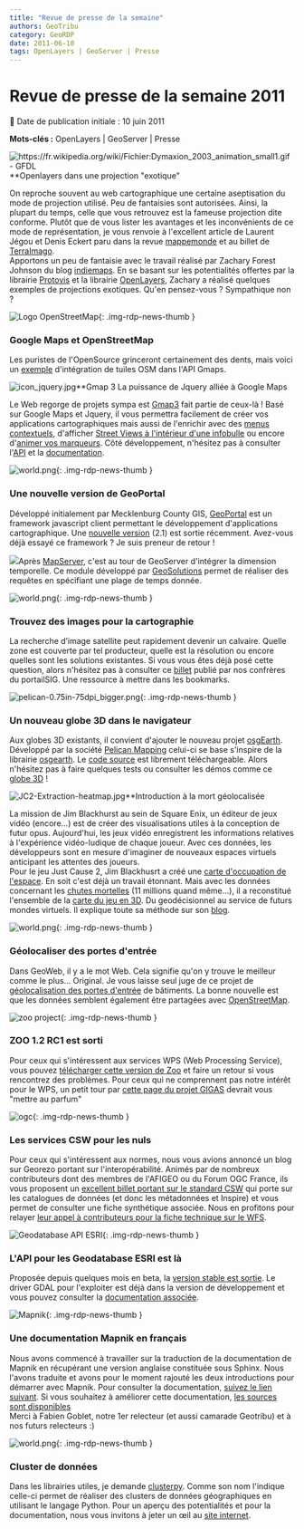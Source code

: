 ```yaml
---
title: "Revue de presse de la semaine"
authors: GeoTribu
category: GeoRDP
date: 2011-06-10
tags: OpenLayers | GeoServer | Presse
---
```


# Revue de presse de la semaine 2011


:calendar: Date de publication initiale : 10 juin 2011

**Mots-clés :** OpenLayers | GeoServer | Presse


![https://fr.wikipedia.org/wiki/Fichier:Dymaxion_2003_animation_small1.gif - GFDL](http://88.191.39.115/fabien/geotribu/logos/proj_fuller_anim.gif "animation_small")**Openlayers dans une projection "exotique"

 On reproche souvent au web cartographique une certaine aseptisation du mode de projection utilisé. Peu de fantaisies sont autorisées. Ainsi, la plupart du temps, celle que vous retrouvez est la fameuse projection dite conforme. Plutôt que de vous lister les avantages et les inconvénients de ce mode de représentation, je vous renvoie à l'excellent article de Laurent Jégou et Denis Eckert paru dans la revue [mappemonde](http://mappemonde.mgm.fr/num20/internet/int08401.html) et au billet de [TerraImago](http://terrimago.blogspot.com/2009_03_01_archive.html).  
 Apportons un peu de fantaisie avec le travail réalisé par Zachary Forest Johnson du blog [indiemaps](http://indiemaps.com/blog/). En se basant sur les potentialités offertes par la librairie [Protovis](http://vis.stanford.edu/protovis/) et la librairie [OpenLayers](https://openlayers.org/), Zachary a réalisé quelques exemples de projections exotiques. Qu'en pensez-vous ? Sympathique non ?




 ![Logo OpenStreetMap](https://cdn.geotribu.fr/images/logos-icones/OpenStreetMap/Openstreetmap.png){: .img-rdp-news-thumb }

### Google Maps et OpenStreetMap

 Les puristes de l'OpenSource grinceront certainement des dents, mais voici un [exemple](http://broady.github.com/osm-layer/example.html) d'intégration de tuiles OSM dans l'API Gmaps.




 ![icon_jquery.jpg](/sites/default/files/Tuto/img/Blog/mapquery/icon_jquery.jpg)**Gmap 3 La puissance de Jquery alliée à Google Maps

 Le Web regorge de projets sympa est [Gmap3](http://gmap3.net/) fait partie de ceux-là ! Basé sur Google Maps et Jquery, il vous permettra facilement de créer vos applications cartographiques mais aussi de l'enrichir avec des [menus contextuels](http://gmap3.net/examples/context-menu.html), d'afficher [Street Views à l'intérieur d'une infobulle](http://gmap3.net/examples/street-view-info-window.html) ou encore d'[animer vos marqueurs](http://gmap3.net/examples/marker-animation.html). Côté développement, n'hésitez pas à consulter l'[API](http://gmap3.net/api.html) et la [documentation](http://gmap3.net/documentation.html).




 ![world.png](https://cdn.geotribu.fr/images/internal/icons-rdp-news/world.png){: .img-rdp-news-thumb }

### Une nouvelle version de GeoPortal

 Développé initialement par Mecklenburg County GIS, [GeoPortal](http://code.google.com/p/geoportal/) est un framework javascript client permettant le développement d'applications cartographique. Une [nouvelle version](http://fuzzytolerance.info/code/geoportal-2-1-released/) (2.1) est sortie récemment. Avez-vous déjà essayé ce framework ? Je suis preneur de retour !




 ![](https://cdn.geotribu.fr/images/logos-icones/logiciels_librairies/geoserver.png)Après [MapServer](http://mapserver.org/ogc/wms_time.html), c'est au tour de GeoServer d'intégrer la dimension temporelle. Ce module développé par [GeoSolutions](http://geo-solutions.blogspot.com/2011/06/time-and-elevation-support-in-geoserver.html) permet de réaliser des requêtes en spécifiant une plage de temps donnée.




 ![world.png](https://cdn.geotribu.fr/images/internal/icons-rdp-news/world.png){: .img-rdp-news-thumb }

### Trouvez des images pour la cartographie

 La recherche d’image satellite peut rapidement devenir un calvaire. Quelle zone est couverte par tel producteur, quelle est la résolution ou encore quelles sont les solutions existantes. Si vous vous êtes déjà posé cette question, alors n'hésitez pas à consulter ce [billet](http://www.portailsig.org/content/cherchez-vous-meme-votre-imagerie-spatiale) publié par nos confrères du portailSIG. Une ressource à mettre dans les bookmarks.




 ![pelican-0.75in-75dpi_bigger.png](http://www.geotribu.net/sites/default/files/Tuto/img/Blog/divers/pelican-0.75in-75dpi_bigger.png){: .img-rdp-news-thumb }

### Un nouveau globe 3D dans le navigateur

 Aux globes 3D existants, il convient d'ajouter le nouveau projet [osgEarth](http://pelicanmapping.com/?p=155). Développé par la société [Pelican Mapping](http://pelicanmapping.com/) celui-ci se base s'inspire de la librairie [osgearth](http://osgearth.org/). Le [code source](https://github.com/gwaldron/godzi-webgl/wiki/Godzi) est librement téléchargeable. Alors n'hésitez pas à faire quelques tests ou consulter les démos comme ce [globe 3D](http://demo.pelicanmapping.com/rmweb/webgl/tests/simple.html) !




 ![JC2-Extraction-heatmap.jpg](http://www.geotribu.net/sites/default/files/Tuto/img/Blog/JC2-Extraction-heatmap.jpg)**Introduction à la mort géolocalisée

 La mission de Jim Blackhurst au sein de Square Enix, un éditeur de jeux vidéo (encore...) est de créer des visualisations utiles à la conception de futur opus. Aujourd'hui, les jeux vidéo enregistrent les informations relatives à l'expérience vidéo-ludique de chaque joueur. Avec ces données, les développeurs sont en mesure d'imaginer de nouveaux espaces virtuels anticipant les attentes des joueurs.  
 Pour le jeu Just Cause 2, Jim Blackhusrt a créé une [carte d'occupation de l'espace](http://jimblackhurst.com/wp/wp-content/uploads/2011/05/JC2-Extraction-heatmap.jpg). En soit c'est déjà un travail étonnant. Mais avec les données concernant les [chutes mortelles](http://youtu.be/5kjs-SC70Wg) (11 millions quand même...), il a reconstitué l'ensemble de la [carte du jeu en 3D](http://youtu.be/hEoxaGkNcrg). Du geodécisionnel au service de futurs mondes virtuels. Il explique toute sa méthode sur son [blog](http://jimblackhurst.com/wp/?p=213).




 ![world.png](https://cdn.geotribu.fr/images/internal/icons-rdp-news/world.png){: .img-rdp-news-thumb }

### Géolocaliser des portes d'entrée

 Dans GeoWeb, il y a le mot Web. Cela signifie qu'on y trouve le meilleur comme le plus... Original. Je vous laisse seul juge de ce projet de [géolocalisation des portes d'entrée](http://frontdoor.cloudapp.net/) de bâtiments. La bonne nouvelle est que les données semblent également être partagées avec [OpenStreetMap](https://www.openstreetmap.org/).




 ![zoo project](http://www.geotribu.net/sites/default/files/Tuto/img/Blog/zoo_project/zoo-logo.png){: .img-rdp-news-thumb }

### ZOO 1.2 RC1 est sorti

 Pour ceux qui s'intéressent aux services WPS (Web Processing Service), vous pouvez [télécharger cette version de Zoo](http://zoo-project.org/trac/wiki/Release/1.2.0) et faire un retour si vous rencontrez des problèmes. Pour ceux qui ne comprennent pas notre intérêt pour le WPS, un petit tour par [cette page du projet GIGAS](http://www.thegigasforum.eu/forum/recommendations/rec-wps-002.html) devrait vous "mettre au parfum"




 ![ogc](https://cdn.geotribu.fr/images/logos-icones/entreprises_association/ogc.png){: .img-rdp-news-thumb }

### Les services CSW pour les nuls

 Pour ceux qui s'intéressent aux normes, nous vous avions annoncé un blog sur Georezo portant sur l'interopérabilité. Animés par de nombreux contributeurs dont des membres de l'AFIGEO ou du Forum OGC France, ils vous proposent un [excellent billet portant sur le standard CSW](http://georezo.net/blog/geointerop/2011/05/30/le-csw-pour-les-nuls/) qui porte sur les catalogues de données (et donc les métadonnées et Inspire) et vous permet de consulter une fiche synthétique associée. Nous en profitons pour relayer [leur appel à contributeurs pour la fiche technique sur le WFS](http://georezo.net/blog/geointerop/2011/06/09/appel-a-contributeurs-pour-la-fiche-technique-sur-le-wfs/).




 ![Geodatabase API ESRI](http://www.geotribu.net/sites/default/files/Tuto/img/Blog/esri.png){: .img-rdp-news-thumb }

### L'API pour les Geodatabase ESRI est là

 Proposée depuis quelques mois en beta, la [version stable est sortie](http://www.esri.com/news/releases/11-2qtr/esri-file-geodatabase-api-is-now-available.html). Le driver GDAL pour l'exploiter est déjà dans la version de développement et vous pouvez consulter la [documentation associée](http://www.gdal.org/ogr/drv_filegdb.html).




 ![Mapnik](http://www.geotribu.net/sites/default/files/Tuto/img/Blog/Mapnik/mapnik-logo.png){: .img-rdp-news-thumb }

### Une documentation Mapnik en français

 Nous avons commencé à travailler sur la traduction de la documentation de Mapnik en récupérant une version anglaise constituée sous Sphinx. Nous l'avons traduite et avons pour le moment rajouté les deux introductions pour démarrer avec Mapnik. Pour consulter la documentation, [suivez le lien suivant](http://thomasg77.github.com/Mapnik-docs/fr/index.html). Si vous souhaitez à améliorer cette documentation, [les sources sont disponibles](https://github.com/ThomasG77/sphinx-docs)  
 Merci à Fabien Goblet, notre 1er relecteur (et aussi camarade Geotribu) et à nos futurs relecteurs :)




 ![world.png](https://cdn.geotribu.fr/images/internal/icons-rdp-news/world.png){: .img-rdp-news-thumb }

### Cluster de données

 Dans les librairies utiles, je demande [clusterpy](http://code.google.com/p/clusterpy/). Comme son nom l'indique celle-ci permet de réaliser des clusters de données géographiques en utilisant le langage Python. Pour un aperçu des potentialités et pour la documentation, nous vous invitons à jeter un œil au [site internet](http://www.rise-group.org/risem/clusterpy/index.html).
